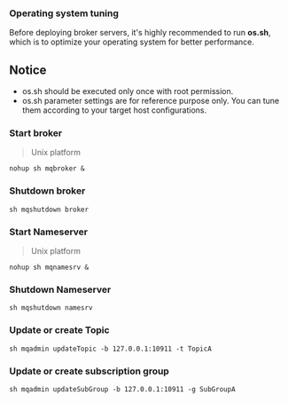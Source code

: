 ### Operating system tuning

Before deploying broker servers, it's highly recommended to run **os.sh**, which is to optimize your operating system for better performance.

## Notice

* os.sh should be executed only once with root permission.
* os.sh parameter settings are for reference purpose only. You can tune them according to your target host configurations.

### Start broker

> Unix platform

`nohup sh mqbroker &`

### Shutdown broker

`sh mqshutdown broker`

### Start Nameserver

> Unix platform

  `nohup sh mqnamesrv &`

### Shutdown Nameserver

`sh mqshutdown namesrv`

### Update or create Topic

`sh mqadmin updateTopic -b 127.0.0.1:10911 -t TopicA`

### Update or create subscription group

`sh mqadmin updateSubGroup -b 127.0.0.1:10911 -g SubGroupA`
